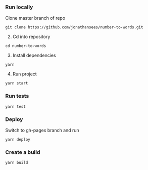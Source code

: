 ### Run locally

Clone master branch of repo

`git clone https://github.com/jonathansees/number-to-words.git`

2. Cd into repository

`cd number-to-words`

3. Install dependencies

`yarn`

4. Run project

`yarn start`

### Run tests

`yarn test`

### Deploy

Switch to gh-pages branch and run

`yarn deploy`

### Create a build

`yarn build`

